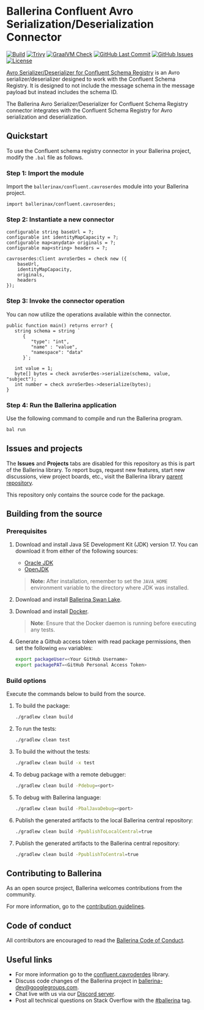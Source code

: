 # Ballerina Confluent Avro Serialization/Deserialization Connector

[![Build](https://github.com/ballerina-platform/module-ballerinax-confluent.cavroserdes/actions/workflows/ci.yml/badge.svg)](https://github.com/ballerina-platform/module-ballerinax-confluent.cavroserdes/actions/workflows/ci.yml)
[![Trivy](https://github.com/ballerina-platform/module-ballerinax-confluent.cavroserdes/actions/workflows/trivy-scan.yml/badge.svg)](https://github.com/ballerina-platform/module-ballerinax-confluent.cavroserdes/actions/workflows/trivy-scan.yml)
[![GraalVM Check](https://github.com/ballerina-platform/module-ballerinax-confluent.cavroserdes/actions/workflows/build-with-bal-test-graalvm.yml/badge.svg)](https://github.com/ballerina-platform/module-ballerinax-confluent.cavroserdes/actions/workflows/build-with-bal-test-graalvm.yml)
[![GitHub Last Commit](https://img.shields.io/github/last-commit/ballerina-platform/module-ballerinax-confluent.cavroserdes.svg)](https://github.com/ballerina-platform/module-ballerinax-confluent.cavroserdes/commits/main)
[![GitHub Issues](https://img.shields.io/github/issues/ballerina-platform/ballerina-library/module/confluent.cavroserdes.svg?label=Open%20Issues)](https://github.com/ballerina-platform/ballerina-library/labels/module%2Fconfluent.cavroserdes)
[![License](https://img.shields.io/badge/License-Apache%202.0-blue.svg)](https://opensource.org/licenses/Apache-2.0)

[Avro Serializer/Deserializer for Confluent Schema Registry](https://docs.confluent.io/platform/current/schema-registry/fundamentals/serdes-develop/serdes-avro.html) is an Avro serializer/deserializer designed to work with the Confluent Schema Registry. It is designed to not include the message schema in the message payload but instead includes the schema ID.

The Ballerina Avro Serializer/Deserializer for Confluent Schema Registry connector integrates with the Confluent Schema Registry for Avro serialization and deserialization.

## Quickstart

To use the Confluent schema registry connector in your Ballerina project, modify the `.bal` file as follows.

### Step 1: Import the module

Import the `ballerinax/confluent.cavroserdes` module into your Ballerina project.

```ballerina
import ballerinax/confluent.cavroserdes;
```

### Step 2: Instantiate a new connector

```ballerina
configurable string baseUrl = ?;
configurable int identityMapCapacity = ?;
configurable map<anydata> originals = ?;
configurable map<string> headers = ?;

cavroserdes:Client avroSerDes = check new ({
    baseUrl,
    identityMapCapacity,
    originals,
    headers
});
```

### Step 3: Invoke the connector operation

You can now utilize the operations available within the connector.

```ballerina
public function main() returns error? {
   string schema = string `
      {
         "type": "int",
         "name" : "value", 
         "namespace": "data"
      }`;

   int value = 1;
   byte[] bytes = check avroSerDes->serialize(schema, value, "subject");
   int number = check avroSerDes->deserialize(bytes);
}
```

### Step 4: Run the Ballerina application

Use the following command to compile and run the Ballerina program.

```bash
bal run
```

## Issues and projects

The **Issues** and **Projects** tabs are disabled for this repository as this is part of the Ballerina library. To report bugs, request new features, start new discussions, view project boards, etc., visit the Ballerina library [parent repository](https://github.com/ballerina-platform/ballerina-library).

This repository only contains the source code for the package.

## Building from the source

### Prerequisites

1. Download and install Java SE Development Kit (JDK) version 17. You can download it from either of the following sources:

   - [Oracle JDK](https://www.oracle.com/java/technologies/downloads/)
   - [OpenJDK](https://adoptium.net/)

    > **Note:** After installation, remember to set the `JAVA_HOME` environment variable to the directory where JDK was installed.

2. Download and install [Ballerina Swan Lake](https://ballerina.io/).

3. Download and install [Docker](https://www.docker.com/get-started).

    > **Note**: Ensure that the Docker daemon is running before executing any tests.

4. Generate a Github access token with read package permissions, then set the following `env` variables:

    ```bash
   export packageUser=<Your GitHub Username>
   export packagePAT=<GitHub Personal Access Token>
    ```

### Build options

Execute the commands below to build from the source.

1. To build the package:

   ```bash
   ./gradlew clean build
   ```

2. To run the tests:

   ```bash
   ./gradlew clean test
   ```

3. To build the without the tests:

   ```bash
   ./gradlew clean build -x test
   ```

4. To debug package with a remote debugger:

   ```bash
   ./gradlew clean build -Pdebug=<port>
   ```

5. To debug with Ballerina language:

   ```bash
   ./gradlew clean build -PbalJavaDebug=<port>
   ```

6. Publish the generated artifacts to the local Ballerina central repository:

   ```bash
   ./gradlew clean build -PpublishToLocalCentral=true
   ```

7. Publish the generated artifacts to the Ballerina central repository:

   ```bash
   ./gradlew clean build -PpublishToCentral=true
   ```

## Contributing to Ballerina

As an open source project, Ballerina welcomes contributions from the community.

For more information, go to the [contribution guidelines](https://github.com/ballerina-platform/ballerina-lang/blob/master/CONTRIBUTING.md).

## Code of conduct

All contributors are encouraged to read the [Ballerina Code of Conduct](https://ballerina.io/code-of-conduct).

## Useful links

- For more information go to the [confluent.cavroderdes](https://central.ballerina.io/ballerinax/confluent.cavroserdes/latest) library.
- Discuss code changes of the Ballerina project in [ballerina-dev@googlegroups.com](mailto:ballerina-dev@googlegroups.com).
- Chat live with us via our [Discord server](https://discord.gg/ballerinalang).
- Post all technical questions on Stack Overflow with the [#ballerina](https://stackoverflow.com/questions/tagged/ballerina) tag.
